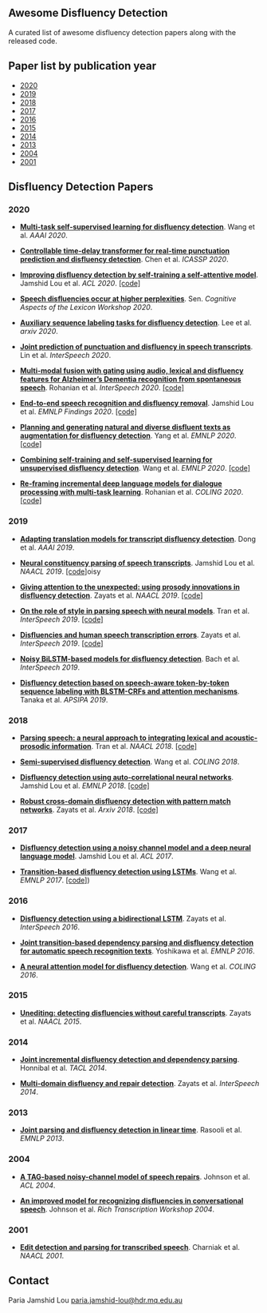 ## Awesome Disfluency Detection
A curated list of awesome disfluency detection papers along with the released code.

## Paper list by publication year
- [2020](#2020)
- [2019](#2019)
- [2018](#2018)
- [2017](#2017)
- [2016](#2016)
- [2015](#2015)
- [2014](#2014)
- [2013](#2013)
- [2004](#2004)
- [2001](#2001)

## Disfluency Detection Papers
### 2020
- [**Multi-task self-supervised learning for disfluency detection**](https://arxiv.org/pdf/1908.05378.pdf). Wang et al. *AAAI 2020*.

- [**Controllable time-delay transformer for real-time punctuation prediction and disfluency detection**](https://arxiv.org/pdf/2003.01309.pdf). Chen et al. *ICASSP 2020*.

- [**Improving disfluency detection by self-training a self-attentive model**](https://www.aclweb.org/anthology/2020.acl-main.346.pdf). Jamshid Lou et al. *ACL 2020*. [[code]](https://github.com/pariajm/joint-disfluency-detector-and-parser)

- [**Speech disfluencies occur at higher perplexities**](https://www.aclweb.org/anthology/2020.cogalex-1.11.pdf). Sen. *Cognitive Aspects of the Lexicon Workshop 2020*. 

- [**Auxiliary sequence labeling tasks for disfluency detection**](https://arxiv.org/pdf/2011.04512v1.pdf). Lee et al. *arxiv 2020*.

- [**Joint prediction of punctuation and disfluency in speech transcripts**](http://www.interspeech2020.org/uploadfile/pdf/Mon-2-5-9.pdf). Lin et al. *InterSpeech 2020*.

- [**Multi-modal fusion with gating using audio, lexical and disfluency features for Alzheimer’s Dementia recognition from spontaneous speech**](https://isca-speech.org/archive/Interspeech_2020/pdfs/2721.pdf). Rohanian et al. *InterSpeech 2020*. [[code]](https://github.com/mortezaro/ad-recognition-from-speech)

- [**End-to-end speech recognition and disfluency removal**](https://arxiv.org/abs/2009.10298v2). Jamshid Lou et al. *EMNLP Findings 2020*. [[code]](https://github.com/pariajm/e2e-asr-and-disfluency-removal-evaluator)

- [**Planning and generating natural and diverse disfluent texts as augmentation for disfluency detection**](https://www.cc.gatech.edu/~dyang888/docs/emnlp20_disfluency.pdf). Yang et al. *EMNLP 2020*. [[code]](https://github.com/GT-SALT/Disfluency-Generation-and-Detection/tree/main/disfluency-detection)

- [**Combining self-training and self-supervised learning for unsupervised disfluency detection**](http://ir.hit.edu.cn/~slwang/emnlp2020.pdf). Wang et al. *EMNLP 2020*. [[code]](https://github.com/scir-zywang/self-supervised-active-learning-disfluency)

- [**Re-framing incremental deep language models for dialogue processing with multi-task learning**](https://www.aclweb.org/anthology/2020.coling-main.43.pdf). Rohanian et al. *COLING 2020*. [[code]](https://github.com/mortezaro/mtl-disfluency-detection)

### 2019
- [**Adapting translation models for transcript disfluency detection**](https://www.aaai.org/ojs/index.php/AAAI/article/view/4597). Dong et al. *AAAI 2019*.

- [**Neural constituency parsing of speech transcripts**](https://www.aclweb.org/anthology/N19-1282.pdf). Jamshid Lou et al. *NAACL 2019*. [[code]](https://github.com/pariajm/joint-disfluency-detector-and-parser/tree/naacl2019)oisy

- [**Giving attention to the unexpected: using prosody innovations in disfluency detection**](https://www.aclweb.org/anthology/N19-1008.pdf). Zayats et al. *NAACL 2019*. [[code]](https://github.com/vickyzayats/disfluency_detection)

- [**On the role of style in parsing speech with neural models**](https://www.isca-speech.org/archive/Interspeech_2019/pdfs/3122.pdf). Tran et al. *InterSpeech 2019*. [[code]](https://github.com/trangham283/prosody_nlp/tree/master/code/self_attn_speech_parser)

- [**Disfluencies and human speech transcription errors**](https://www.isca-speech.org/archive/Interspeech_2019/pdfs/3134.pdf). Zayats et al. *InterSpeech 2019*. [[code]](https://github.com/vickyzayats/switchboard_corrected_reannotated)

- [**Noisy BiLSTM-based models for disfluency detection**](https://www.isca-speech.org/archive/Interspeech_2019/pdfs/1336.pdf). Bach et al. *InterSpeech 2019*. 
 
- [**Disfluency detection based on speech-aware token-by-token sequence labeling with BLSTM-CRFs and attention mechanisms**](http://www.apsipa.org/proceedings/2019/pdfs/185.pdf). Tanaka et al. *APSIPA 2019*.

### 2018
- [**Parsing speech: a neural approach to integrating lexical and acoustic-prosodic information**](https://www.aclweb.org/anthology/N18-1007.pdf). Tran et al. *NAACL 2018*. [[code]](https://github.com/shtoshni92/speech_parsing)

- [**Semi-supervised disfluency detection**](https://www.aclweb.org/anthology/C18-1299.pdf). Wang et al. *COLING 2018*.

- [**Disfluency detection using auto-correlational neural networks**](https://www.aclweb.org/anthology/D18-1490.pdf). Jamshid Lou et al. *EMNLP 2018*. [[code]](https://github.com/pariajm/deep-disfluency-detector)

- [**Robust cross-domain disfluency detection with pattern match networks**](https://arxiv.org/pdf/1811.07236.pdf). Zayats et al. *Arxiv 2018*. [[code]](https://github.com/vickyzayats/disfluency_detection)

### 2017
- [**Disfluency detection using a noisy channel model and a deep neural language model**](https://www.aclweb.org/anthology/P17-2087.pdf). Jamshid Lou et al. *ACL 2017*. 

- [**Transition-based disfluency detection using LSTMs**](https://www.aclweb.org/anthology/D17-1296.pdf). Wang et al. *EMNLP 2017*. [[code]](https://github.com/hitwsl/transition_disfluency))

### 2016
- [**Disfluency detection using a bidirectional LSTM**](https://www.isca-speech.org/archive/Interspeech_2016/pdfs/1247.PDF). Zayats et al. *InterSpeech 2016*.

- [**Joint transition-based dependency parsing and disfluency detection for automatic speech recognition texts**](https://www.aclweb.org/anthology/D16-1109.pdf). Yoshikawa et al. *EMNLP 2016*.

- [**A neural attention model for disfluency detection**](https://www.aclweb.org/anthology/C16-1027/). Wang et al. *COLING 2016*.

### 2015 
- [**Unediting: detecting disfluencies without careful transcripts**](https://www.aclweb.org/anthology/N15-1161.pdf). Zayats et al. *NAACL 2015*. 

### 2014
- [**Joint incremental disfluency detection and dependency parsing**](https://www.aclweb.org/anthology/Q14-1011.pdf). Honnibal et al. *TACL 2014*.

- [**Multi-domain disfluency and repair detection**](https://www.isca-speech.org/archive/archive_papers/interspeech_2014/i14_2907.pdf). Zayats et al. *InterSpeech 2014*. 

### 2013
- [**Joint parsing and disfluency detection in linear time**](https://www.aclweb.org/anthology/D13-1013.pdf). Rasooli et al. *EMNLP 2013*.

### 2004
- [**A TAG-based noisy-channel model of speech repairs**](https://www.aclweb.org/anthology/P04-1005.pdf). Johnson et al. *ACL 2004*.

- [**An improved model for recognizing disfluencies in conversational speech**](http://web.science.mq.edu.au/~mjohnson/papers/rt04.pdf). Johnson et al. *Rich Transcription Workshop 2004*.

### 2001
- [**Edit detection and parsing for transcribed speech**](https://www.aclweb.org/anthology/N01-1016/). Charniak et al. *NAACL 2001*.

## Contact
Paria Jamshid Lou <paria.jamshid-lou@hdr.mq.edu.au>
